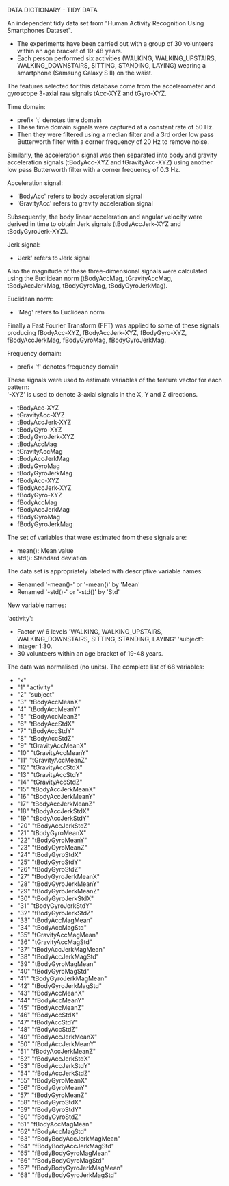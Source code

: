 DATA DICTIONARY - TIDY DATA

An independent tidy data set from "Human Activity Recognition Using Smartphones Dataset".

- The experiments have been carried out with a group of 30 volunteers within an age bracket of 19-48 years. 
- Each person performed six activities (WALKING, WALKING_UPSTAIRS, WALKING_DOWNSTAIRS, SITTING, STANDING, LAYING) wearing a smartphone (Samsung Galaxy S II) on the waist. 

The features selected for this database come from the accelerometer and gyroscope 3-axial raw signals tAcc-XYZ and tGyro-XYZ. 

Time domain:
- prefix 't' denotes time domain
- These time domain signals were captured at a constant rate of 50 Hz. 
- Then they were filtered using a median filter and a 3rd order low pass Butterworth filter with a corner frequency of 20 Hz to remove noise. 

Similarly, the acceleration signal was then separated into body and gravity acceleration signals (tBodyAcc-XYZ and tGravityAcc-XYZ) using another low pass Butterworth filter with a corner frequency of 0.3 Hz. 

Acceleration signal:
- 'BodyAcc' refers to body acceleration signal
- 'GravityAcc' refers to gravity acceleration signal

Subsequently, the body linear acceleration and angular velocity were derived in time to obtain Jerk signals (tBodyAccJerk-XYZ and tBodyGyroJerk-XYZ). 

Jerk signal:
- 'Jerk' refers to Jerk signal

Also the magnitude of these three-dimensional signals were calculated using the Euclidean norm (tBodyAccMag, tGravityAccMag, tBodyAccJerkMag, tBodyGyroMag, tBodyGyroJerkMag). 

Euclidean norm:
- 'Mag' refers to Euclidean norm 

Finally a Fast Fourier Transform (FFT) was applied to some of these signals producing fBodyAcc-XYZ, fBodyAccJerk-XYZ, fBodyGyro-XYZ, fBodyAccJerkMag, fBodyGyroMag, fBodyGyroJerkMag. 

Frequency domain:
- prefix 'f' denotes frequency domain

These signals were used to estimate variables of the feature vector for each pattern:  
'-XYZ' is used to denote 3-axial signals in the X, Y and Z directions.

- tBodyAcc-XYZ
- tGravityAcc-XYZ
- tBodyAccJerk-XYZ
- tBodyGyro-XYZ
- tBodyGyroJerk-XYZ
- tBodyAccMag
- tGravityAccMag
- tBodyAccJerkMag
- tBodyGyroMag
- tBodyGyroJerkMag
- fBodyAcc-XYZ
- fBodyAccJerk-XYZ
- fBodyGyro-XYZ
- fBodyAccMag
- fBodyAccJerkMag
- fBodyGyroMag
- fBodyGyroJerkMag

The set of variables that were estimated from these signals are: 

- mean(): Mean value
- std(): Standard deviation

The data set is appropriately labeled with descriptive variable names:

- Renamed '-mean()-' or '-mean()' by 'Mean'
- Renamed '-std()-' or '-std()' by 'Std'

New variable names:

'activity':
- Factor w/ 6 levels 'WALKING, WALKING_UPSTAIRS, WALKING_DOWNSTAIRS, SITTING, STANDING, LAYING'
'subject':
- Integer 1:30. 
- 30 volunteers within an age bracket of 19-48 years.

The data was normalised (no units). The complete list of 68 variables:

- "x"
- "1" "activity"
- "2" "subject"
- "3" "tBodyAccMeanX"
- "4" "tBodyAccMeanY"
- "5" "tBodyAccMeanZ"
- "6" "tBodyAccStdX"
- "7" "tBodyAccStdY"
- "8" "tBodyAccStdZ"
- "9" "tGravityAccMeanX"
- "10" "tGravityAccMeanY"
- "11" "tGravityAccMeanZ"
- "12" "tGravityAccStdX"
- "13" "tGravityAccStdY"
- "14" "tGravityAccStdZ"
- "15" "tBodyAccJerkMeanX"
- "16" "tBodyAccJerkMeanY"
- "17" "tBodyAccJerkMeanZ"
- "18" "tBodyAccJerkStdX"
- "19" "tBodyAccJerkStdY"
- "20" "tBodyAccJerkStdZ"
- "21" "tBodyGyroMeanX"
- "22" "tBodyGyroMeanY"
- "23" "tBodyGyroMeanZ"
- "24" "tBodyGyroStdX"
- "25" "tBodyGyroStdY"
- "26" "tBodyGyroStdZ"
- "27" "tBodyGyroJerkMeanX"
- "28" "tBodyGyroJerkMeanY"
- "29" "tBodyGyroJerkMeanZ"
- "30" "tBodyGyroJerkStdX"
- "31" "tBodyGyroJerkStdY"
- "32" "tBodyGyroJerkStdZ"
- "33" "tBodyAccMagMean"
- "34" "tBodyAccMagStd"
- "35" "tGravityAccMagMean"
- "36" "tGravityAccMagStd"
- "37" "tBodyAccJerkMagMean"
- "38" "tBodyAccJerkMagStd"
- "39" "tBodyGyroMagMean"
- "40" "tBodyGyroMagStd"
- "41" "tBodyGyroJerkMagMean"
- "42" "tBodyGyroJerkMagStd"
- "43" "fBodyAccMeanX"
- "44" "fBodyAccMeanY"
- "45" "fBodyAccMeanZ"
- "46" "fBodyAccStdX"
- "47" "fBodyAccStdY"
- "48" "fBodyAccStdZ"
- "49" "fBodyAccJerkMeanX"
- "50" "fBodyAccJerkMeanY"
- "51" "fBodyAccJerkMeanZ"
- "52" "fBodyAccJerkStdX"
- "53" "fBodyAccJerkStdY"
- "54" "fBodyAccJerkStdZ"
- "55" "fBodyGyroMeanX"
- "56" "fBodyGyroMeanY"
- "57" "fBodyGyroMeanZ"
- "58" "fBodyGyroStdX"
- "59" "fBodyGyroStdY"
- "60" "fBodyGyroStdZ"
- "61" "fBodyAccMagMean"
- "62" "fBodyAccMagStd"
- "63" "fBodyBodyAccJerkMagMean"
- "64" "fBodyBodyAccJerkMagStd"
- "65" "fBodyBodyGyroMagMean"
- "66" "fBodyBodyGyroMagStd"
- "67" "fBodyBodyGyroJerkMagMean"
- "68" "fBodyBodyGyroJerkMagStd"
